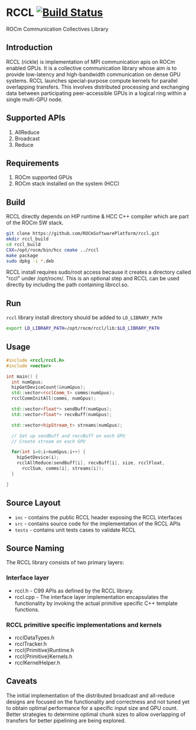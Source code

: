 # RCCL [![Build Status](https://travis-ci.org/ROCmSoftwarePlatform/rccl.svg?branch=master)](https://travis-ci.org/ROCmSoftwarePlatform/rccl)
ROCm Communication Collectives Library

## Introduction
RCCL (rickle) is implementation of MPI communication apis on ROCm enabled GPUs. It is a collective communication library whose aim is to provide low-latency and high-bandwidth communication on dense GPU systems. RCCL launches special-purpose compute kernels for parallel overlapping transfers. This involves distributed processing and exchanging data between participating peer-accessible GPUs in a logical ring within a single multi-GPU node. 

## Supported APIs
1. AllReduce
2. Broadcast
3. Reduce

## Requirements
1. ROCm supported GPUs
2. ROCm stack installed on the system (HCC)

## Build
RCCL directly depends on HIP runtime & HCC C++ compiler which are part of the ROCm SW stack.
```bash
git clone https://github.com/ROCmSoftwarePlatform/rccl.git
mkdir rccl_build
cd rccl_build
CXX=/opt/rocm/bin/hcc cmake ../rccl
make package
sudo dpkg -i *.deb
```

RCCL install requires sudo/root access because it creates a directory called "rccl" under /opt/rocm/. This is an optional step and RCCL can be used directly by including the path containing librccl.so.

## Run
`rccl` library install directory should be added to `LD_LIBRARY_PATH`
```bash
export LD_LIBRARY_PATH=/opt/rocm/rccl/lib:$LD_LIBRARY_PATH
```

## Usage
```cpp
#include <rccl/rccl.h>
#include <vector>

int main() {
  int numGpus;
  hipGetDeviceCount(&numGpus);
  std::vector<rcclComm_t> comms(numGpus);
  rcclCommInitAll(comms, numGpus);

  std::vector<float*> sendBuff(numGpus);
  std::vector<float*> recvBuff(numGpus);

  std::vector<hipStream_t> streams(numGpus);

  // Set up sendBuff and recvBuff on each GPU
  // Create stream on each GPU

  for(int i=0;i<numGpus;i++) {
    hipSetDevice(i);
    rcclAllReduce(sendBuff[i], recvBuff[i], size, rcclFloat,
      rcclSum, comms[i], streams[i]);
  }

}
```

## Source Layout
* `inc` - contains the public RCCL header exposing the RCCL interfaces
* `src` - contains source code for the implementation of the RCCL APIs
* `tests` - contains unit tests cases to validate RCCL

## Source Naming
The RCCL library consists of two primary layers:

### Interface layer
* rccl.h - C99 APIs as defined by the RCCL library.
* rccl.cpp - The interface layer implementation encapsulates the functionality by invoking the actual primitive specific C++ template functions.


### RCCL primitive specific implementations and kernels
* rcclDataTypes.h
* rcclTracker.h
* rccl{Primitive}Runtime.h
* rccl{Primitive}Kernels.h
* rcclKernelHelper.h


## Caveats
The initial implementation of the distributed broadcast and all-reduce designs are focused on the functionality and correctness and not tuned yet to obtain optimal performance for a specific input size and GPU count. Better strategies to determine optimal chunk sizes to allow overlapping of transfers for better pipelining are being explored.
